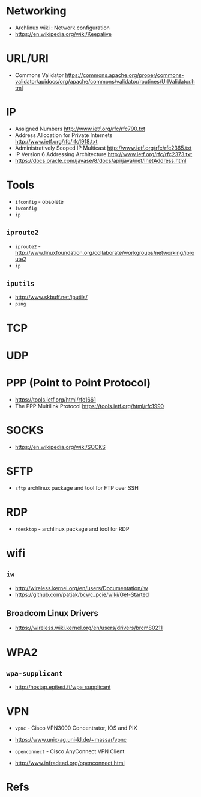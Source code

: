 # Networking
- Archlinux wiki : Network configuration
- https://en.wikipedia.org/wiki/Keepalive

# URL/URI
- Commons Validator https://commons.apache.org/proper/commons-validator/apidocs/org/apache/commons/validator/routines/UrlValidator.html

# IP
- Assigned Numbers http://www.ietf.org/rfc/rfc790.txt
- Address Allocation for Private Internets http://www.ietf.org/rfc/rfc1918.txt
- Administratively Scoped IP Multicast http://www.ietf.org/rfc/rfc2365.txt
- IP Version 6 Addressing Architecture http://www.ietf.org/rfc/rfc2373.txt
- https://docs.oracle.com/javase/8/docs/api/java/net/InetAddress.html

# Tools
- `ifconfig` - obsolete
- `iwconfig`
- `ip`

## `iproute2`
- `iproute2` - http://www.linuxfoundation.org/collaborate/workgroups/networking/iproute2
- `ip`

## `iputils`
- http://www.skbuff.net/iputils/
- `ping`

# TCP

# UDP

# PPP (Point to Point Protocol)
- https://tools.ietf.org/html/rfc1661
- The PPP Multilink Protocol https://tools.ietf.org/html/rfc1990

# SOCKS
- https://en.wikipedia.org/wiki/SOCKS

# SFTP
- `sftp` archlinux package and tool for FTP over SSH

# RDP
- `rdesktop` - archlinux package and tool for RDP

# wifi
## `iw`
- http://wireless.kernel.org/en/users/Documentation/iw
- https://github.com/patjak/bcwc_pcie/wiki/Get-Started

## Broadcom Linux Drivers
- https://wireless.wiki.kernel.org/en/users/drivers/brcm80211

# WPA2
## `wpa-supplicant`
- http://hostap.epitest.fi/wpa_supplicant

# VPN
- `vpnc` - Cisco VPN3000 Concentrator, IOS and PIX
- https://www.unix-ag.uni-kl.de/~massar/vpnc

- `openconnect` - Cisco AnyConnect VPN Client
- http://www.infradead.org/openconnect.html

# Refs


